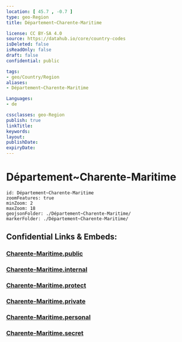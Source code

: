 ```yaml
---
location: [ 45.7 , -0.7 ] 
type: geo-Region
title: Département~Charente-Maritime

license: CC BY-SA 4.0
source: https://datahub.io/core/country-codes
isDeleted: false
isReadOnly: false
draft: false
confidential: public

tags:
- geo/Country/Region
aliases:
- Département~Charente-Maritime

Languages:
- de

cssclasses: geo-Region
publish: true
linkTitle: 
keywords: 
layout: 
publishDate: 
expiryDate: 
---
```


# Département~Charente-Maritime

```leaflet
id: Département~Charente-Maritime
zoomFeatures: true 
minZoom: 2 
maxZoom: 18
geojsonFolder: ./Département~Charente-Maritime/
markerFolder: ./Département~Charente-Maritime/
```


## Confidential Links & Embeds: 

### [Charente-Maritime.public](/_public/\Earth\Continent\Europe\Europe~West\France\regions~France\Nouvelle-Aquitaine\departments~AquitaineCharente-Maritime.public.md) 

### [Charente-Maritime.internal](/_internal/\Earth\Continent\Europe\Europe~West\France\regions~France\Nouvelle-Aquitaine\departments~AquitaineCharente-Maritime.internal.md) 

### [Charente-Maritime.protect](/_protect/\Earth\Continent\Europe\Europe~West\France\regions~France\Nouvelle-Aquitaine\departments~AquitaineCharente-Maritime.protect.md) 

### [Charente-Maritime.private](/_private/\Earth\Continent\Europe\Europe~West\France\regions~France\Nouvelle-Aquitaine\departments~AquitaineCharente-Maritime.private.md) 

### [Charente-Maritime.personal](/_personal/\Earth\Continent\Europe\Europe~West\France\regions~France\Nouvelle-Aquitaine\departments~AquitaineCharente-Maritime.personal.md) 

### [Charente-Maritime.secret](/_secret/\Earth\Continent\Europe\Europe~West\France\regions~France\Nouvelle-Aquitaine\departments~AquitaineCharente-Maritime.secret.md)

